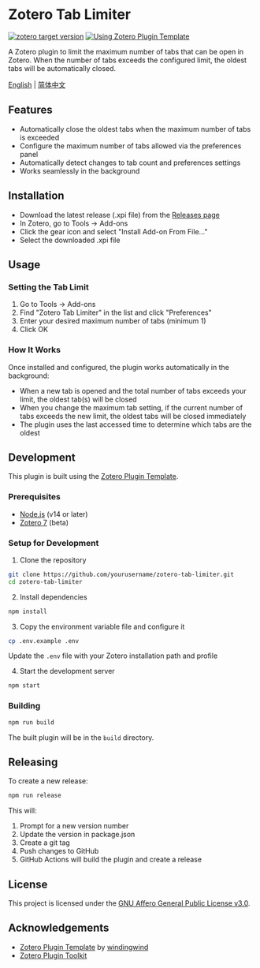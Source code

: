 # Zotero Tab Limiter

[![zotero target version](https://img.shields.io/badge/Zotero-7-green?style=flat-square&logo=zotero&logoColor=CC2936)](https://www.zotero.org)
[![Using Zotero Plugin Template](https://img.shields.io/badge/Using-Zotero%20Plugin%20Template-blue?style=flat-square&logo=github)](https://github.com/windingwind/zotero-plugin-template)

A Zotero plugin to limit the maximum number of tabs that can be open in Zotero. When the number of tabs exceeds the configured limit, the oldest tabs will be automatically closed.

[English](README.md) | [简体中文](doc/README-zhCN.md)

## Features

- Automatically close the oldest tabs when the maximum number of tabs is exceeded
- Configure the maximum number of tabs allowed via the preferences panel
- Automatically detect changes to tab count and preferences settings
- Works seamlessly in the background

## Installation

- Download the latest release (.xpi file) from the [Releases page](https://github.com/yourusername/zotero-tab-limiter/releases)
- In Zotero, go to Tools → Add-ons
- Click the gear icon and select "Install Add-on From File..."
- Select the downloaded .xpi file

## Usage

### Setting the Tab Limit

1. Go to Tools → Add-ons
2. Find "Zotero Tab Limiter" in the list and click "Preferences"
3. Enter your desired maximum number of tabs (minimum 1)
4. Click OK

### How It Works

Once installed and configured, the plugin works automatically in the background:

- When a new tab is opened and the total number of tabs exceeds your limit, the oldest tab(s) will be closed
- When you change the maximum tab setting, if the current number of tabs exceeds the new limit, the oldest tabs will be closed immediately
- The plugin uses the last accessed time to determine which tabs are the oldest

## Development

This plugin is built using the [Zotero Plugin Template](https://github.com/windingwind/zotero-plugin-template).

### Prerequisites

- [Node.js](https://nodejs.org/) (v14 or later)
- [Zotero 7](https://www.zotero.org/support/beta_builds) (beta)

### Setup for Development

1. Clone the repository
```bash
git clone https://github.com/yourusername/zotero-tab-limiter.git
cd zotero-tab-limiter
```

2. Install dependencies
```bash
npm install
```

3. Copy the environment variable file and configure it
```bash
cp .env.example .env
```
Update the `.env` file with your Zotero installation path and profile

4. Start the development server
```bash
npm start
```

### Building

```bash
npm run build
```

The built plugin will be in the `build` directory.

## Releasing

To create a new release:

```bash
npm run release
```

This will:
1. Prompt for a new version number
2. Update the version in package.json
3. Create a git tag
4. Push changes to GitHub
5. GitHub Actions will build the plugin and create a release

## License

This project is licensed under the [GNU Affero General Public License v3.0](LICENSE).

## Acknowledgements

- [Zotero Plugin Template](https://github.com/windingwind/zotero-plugin-template) by [windingwind](https://github.com/windingwind)
- [Zotero Plugin Toolkit](https://github.com/windingwind/zotero-plugin-toolkit)
